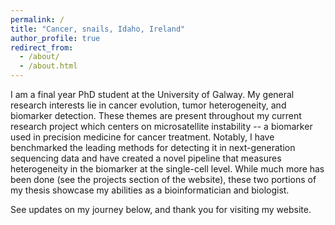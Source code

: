 ```yaml
---
permalink: /
title: "Cancer, snails, Idaho, Ireland"
author_profile: true
redirect_from: 
  - /about/
  - /about.html
---
```


I am a final year PhD student at the University of Galway. My general research interests lie in cancer 
evolution, tumor heterogeneity, and biomarker detection. These themes are present throughout my current
research project which centers on microsatellite instability -- a biomarker used in precision medicine for cancer treatment. 
Notably, I have benchmarked the leading methods for detecting it in next-generation sequencing data and have created a 
novel pipeline that measures heterogeneity in the biomarker at the single-cell level. While much more has been done 
(see the projects section of the website), these two portions of my thesis showcase my abilities as a bioinformatician and 
biologist.

See updates on my journey below, and thank you for visiting my website.
